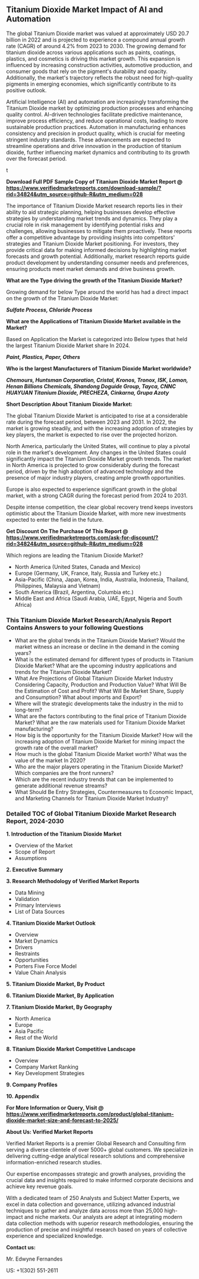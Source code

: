 <h2>Titanium Dioxide Market Impact of AI and Automation</h2><p>The global Titanium Dioxide market was valued at approximately USD 20.7 billion in 2022 and is projected to experience a compound annual growth rate (CAGR) of around 4.2% from 2023 to 2030. The growing demand for titanium dioxide across various applications such as paints, coatings, plastics, and cosmetics is driving this market growth. This expansion is influenced by increasing construction activities, automotive production, and consumer goods that rely on the pigment's durability and opacity. Additionally, the market's trajectory reflects the robust need for high-quality pigments in emerging economies, which significantly contribute to its positive outlook.</p><p>Artificial Intelligence (AI) and automation are increasingly transforming the Titanium Dioxide market by optimizing production processes and enhancing quality control. AI-driven technologies facilitate predictive maintenance, improve process efficiency, and reduce operational costs, leading to more sustainable production practices. Automation in manufacturing enhances consistency and precision in product quality, which is crucial for meeting stringent industry standards. These advancements are expected to streamline operations and drive innovation in the production of titanium dioxide, further influencing market dynamics and contributing to its growth over the forecast period.</p>t</p><p id="" class=""><strong>Download Full PDF Sample Copy of Titanium Dioxide Market Report @ <a href="https://www.verifiedmarketreports.com/download-sample/?rid=34824&utm_source=github-R&utm_medium=028" target="_blank">https://www.verifiedmarketreports.com/download-sample/?rid=34824&utm_source=github-R&utm_medium=028</a></strong></p><p>The importance of&nbsp;Titanium Dioxide Market research reports lies in their ability to aid strategic planning, helping businesses develop effective strategies by understanding market trends and dynamics. They play a crucial role in risk management by identifying potential risks and challenges, allowing businesses to mitigate them proactively. These reports offer a competitive advantage by providing insights into competitors' strategies and Titanium Dioxide Market positioning. For investors, they provide critical data for making informed decisions by highlighting market forecasts and growth potential. Additionally, market research reports guide product development by understanding consumer needs and preferences, ensuring products meet market demands and drive business growth.</p><p><strong>What are the&nbsp;Type driving the growth of the Titanium Dioxide Market?</strong></p><p id="" class="">Growing demand for below Type around the world has had a direct impact on the growth of the Titanium Dioxide Market:</p><em><strong>Sulfate Process, Chloride Process</strong></em></p><strong>What are the&nbsp;Applications&nbsp;of Titanium Dioxide Market available in the Market?</strong></p><p id="" class="">Based on Application the Market is categorized into Below types that held the largest Titanium Dioxide Market share In 2024.</p><em><strong>Paint, Plastics, Paper, Others</strong></em></p><strong>Who is the largest Manufacturers of Titanium Dioxide Market worldwide?</strong></p><p><em><strong>Chemours, Huntsman Corporation, Cristal, Kronos, Tronox, ISK, Lomon, Henan Billions Chemicals, Shandong Doguide Group, Tayca, CNNC HUAYUAN Titanium Dioxide, PRECHEZA, Cinkarna, Grupa Azoty</strong></em></p><p id="" class=""><strong>Short Description About Titanium Dioxide Market:</strong></p><p>The global Titanium Dioxide Market is anticipated to rise at a considerable rate during the forecast period, between 2023 and 2031. In 2022, the market is growing steadily, and with the increasing adoption of strategies by key players, the market is expected to rise over the projected horizon.</p><p>North America, particularly the United States, will continue to play a pivotal role in the market's development. Any changes in the United States could significantly impact the Titanium Dioxide Market growth trends. The market in North America is projected to grow considerably during the forecast period, driven by the high adoption of advanced technology and the presence of major industry players, creating ample growth opportunities.</p><p>Europe is also expected to experience significant growth in the global market, with a strong CAGR during the forecast period from 2024 to 2031.</p><p>Despite intense competition, the clear global recovery trend keeps investors optimistic about the Titanium Dioxide Market, with more new investments expected to enter the field in the future.</p><p id="" class=""><strong>Get Discount On The Purchase Of This Report @ <a href="https://www.verifiedmarketreports.com/ask-for-discount/?rid=34824&utm_source=github-R&utm_medium=028" target="_blank">https://www.verifiedmarketreports.com/ask-for-discount/?rid=34824&utm_source=github-R&utm_medium=028</a></strong></p>Which regions are leading the Titanium Dioxide Market?</p><ul><li>North America (United States, Canada and Mexico)</li><li>Europe (Germany, UK, France, Italy, Russia and Turkey etc.)</li><li>Asia-Pacific (China, Japan, Korea, India, Australia, Indonesia, Thailand, Philippines, Malaysia and Vietnam)</li><li>South America (Brazil, Argentina, Columbia etc.)</li><li>Middle East and Africa (Saudi Arabia, UAE, Egypt, Nigeria and South Africa)</li></ul><h3 id="" class="">This Titanium Dioxide Market Research/Analysis Report Contains Answers to your following Questions</h3><ul><li>What are the global trends in the Titanium Dioxide Market? Would the market witness an increase or decline in the demand in the coming years?</li><li>What is the estimated demand for different types of products in Titanium Dioxide Market? What are the upcoming industry applications and trends for the Titanium Dioxide Market?</li><li>What Are Projections of Global Titanium Dioxide Market Industry Considering Capacity, Production and Production Value? What Will Be the Estimation of Cost and Profit? What Will Be Market Share, Supply and Consumption? What about imports and Export?</li><li>Where will the strategic developments take the industry in the mid to long-term?</li><li>What are the factors contributing to the final price of Titanium Dioxide Market? What are the raw materials used for Titanium Dioxide Market manufacturing?</li><li>How big is the opportunity for the Titanium Dioxide Market? How will the increasing adoption of Titanium Dioxide Market for mining impact the growth rate of the overall market?</li><li>How much is the global Titanium Dioxide Market worth? What was the value of the market In 2020?</li><li>Who are the major players operating in the Titanium Dioxide Market? Which companies are the front runners?</li><li>Which are the recent industry trends that can be implemented to generate additional revenue streams?</li><li>What Should Be Entry Strategies, Countermeasures to Economic Impact, and Marketing Channels for Titanium Dioxide Market Industry?</li></ul><h3 id="" class="">Detailed TOC of Global Titanium Dioxide Market Research Report, 2024-2030</h3><p id="" class=""><strong>1. Introduction of the Titanium Dioxide Market</strong></p><ul><li>Overview of the Market</li><li>Scope of Report</li><li>Assumptions</li></ul><p id="" class=""><strong>2. Executive Summary</strong></p><p id="" class=""><strong>3. Research Methodology of Verified Market Reports</strong></p><ul><li>Data Mining</li><li>Validation</li><li>Primary Interviews</li><li>List of Data Sources</li></ul><p id="" class=""><strong>4. Titanium Dioxide Market Outlook</strong></p><ul><li>Overview</li><li>Market Dynamics</li><li>Drivers</li><li>Restraints</li><li>Opportunities</li><li>Porters Five Force Model</li><li>Value Chain Analysis</li></ul><p id="" class=""><strong>5. Titanium Dioxide Market, By Product</strong></p><p id="" class=""><strong>6. Titanium Dioxide Market, By Application</strong></p><p id="" class=""><strong>7. Titanium Dioxide Market, By Geography</strong></p><ul><li>North America</li><li>Europe</li><li>Asia Pacific</li><li>Rest of the World</li></ul><p id="" class=""><strong>8. Titanium Dioxide Market Competitive Landscape</strong></p><ul><li>Overview</li><li>Company Market Ranking</li><li>Key Development Strategies</li></ul><p id="" class=""><strong>9. Company Profiles</strong></p><p id="" class=""><strong>10. Appendix</strong></p><p id="" class=""><strong>For More Information or Query, Visit @ <a href="https://www.verifiedmarketreports.com/product/global-titanium-dioxide-market-size-and-forecast-to-2025/" target="_blank">https://www.verifiedmarketreports.com/product/global-titanium-dioxide-market-size-and-forecast-to-2025/</a></strong></p><p id="" class=""><strong>About Us: Verified Market Reports</strong></p><p id="" class="">Verified Market Reports is a premier Global Research and Consulting firm serving a diverse clientele of over 5000+ global customers. We specialize in delivering cutting-edge analytical research solutions and comprehensive information-enriched research studies.</p><p id="" class="">Our expertise encompasses strategic and growth analyses, providing the crucial data and insights required to make informed corporate decisions and achieve key revenue goals.</p><p id="" class="">With a dedicated team of 250 Analysts and Subject Matter Experts, we excel in data collection and governance, utilizing advanced industrial techniques to gather and analyze data across more than 25,000 high-impact and niche markets. Our analysts are adept at integrating modern data collection methods with superior research methodologies, ensuring the production of precise and insightful research based on years of collective experience and specialized knowledge.</p><p id="" class=""><strong>Contact us:</strong></p><p id="" class="">Mr. Edwyne Fernandes</p><p id="" class="">US: +1(302) 551-2611</p>